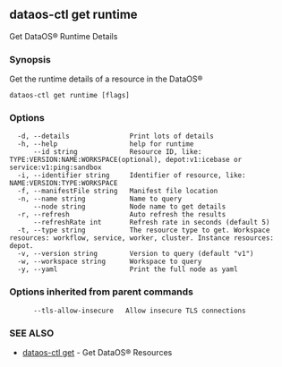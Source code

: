 ## dataos-ctl get runtime

Get DataOS® Runtime Details

### Synopsis

Get the runtime details of a resource in the DataOS®

```
dataos-ctl get runtime [flags]
```

### Options

```
  -d, --details               Print lots of details
  -h, --help                  help for runtime
      --id string             Resource ID, like: TYPE:VERSION:NAME:WORKSPACE(optional), depot:v1:icebase or service:v1:ping:sandbox
  -i, --identifier string     Identifier of resource, like: NAME:VERSION:TYPE:WORKSPACE
  -f, --manifestFile string   Manifest file location
  -n, --name string           Name to query
      --node string           Node name to get details
  -r, --refresh               Auto refresh the results
      --refreshRate int       Refresh rate in seconds (default 5)
  -t, --type string           The resource type to get. Workspace resources: workflow, service, worker, cluster. Instance resources: depot.
  -v, --version string        Version to query (default "v1")
  -w, --workspace string      Workspace to query
  -y, --yaml                  Print the full node as yaml
```

### Options inherited from parent commands

```
      --tls-allow-insecure   Allow insecure TLS connections
```

### SEE ALSO

* [dataos-ctl get](dataos-ctl_get.md)	 - Get DataOS® Resources

